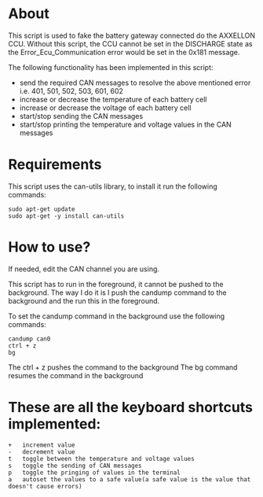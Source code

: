 # About

This script is used to fake the battery gateway connected do the AXXELLON CCU.
Without this script, the CCU cannot be set in the DISCHARGE state as the
Error_Ecu_Communication error would be set in the 0x181 message.

The following functionality has been implemented in this script:

- send the required CAN messages to resolve the above mentioned error i.e. 401, 501, 502, 503, 601, 602
- increase or decrease the temperature of each battery cell
- increase or decrease the voltage of each battery cell
- start/stop sending the CAN messages
- start/stop printing the temperature and voltage values in the CAN messages

# Requirements

This script uses the can-utils library, to install it run the following commands:

```
sudo apt-get update
sudo apt-get -y install can-utils
```

# How to use?

If needed, edit the CAN channel you are using.

This script has to run in the foreground, it cannot be pushed to the background. 
The way I do it is I push the candump command to the background and the run this in the foreground.

To set the candump command in the background use the following commands:

```
candump can0
ctrl + z
bg
```

 The ctrl + z pushes the command to the background
 The bg command resumes the command in the background


# These are all the keyboard shortcuts implemented:

```
+	increment value
-	decrement value
t 	toggle between the temperature and voltage values
s 	toggle the sending of CAN messages
p 	toggle the pringing of values in the terminal
a 	autoset the values to a safe value(a safe value is the value that doesn't cause errors)
```